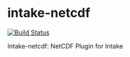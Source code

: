 # intake-netcdf

[![Build Status](https://travis-ci.org/ContinuumIO/intake-xarray.svg?branch=master)](https://travis-ci.org/ContinuumIO/intake-xarray)

Intake-netcdf: NetCDF Plugin for Intake
